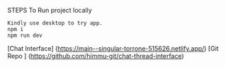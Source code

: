 STEPS To Run project locally

```
Kindly use desktop to try app.
npm i
npm run dev
```

[Chat Interface] (https://main--singular-torrone-515626.netlify.app/)
[Git Repo ] (https://github.com/himmu-git/chat-thread-interface)
